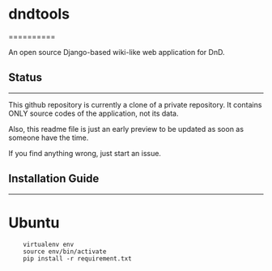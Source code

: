 # dndtools
==========

An open source Django-based wiki-like web application for DnD.

## Status
------
This github repository is currently a clone of a private repository. It contains ONLY source codes of the application, not its data. 

Also, this readme file is just an early preview to be updated as soon as someone have the time. 

If you find anything wrong, just start an issue.

## Installation Guide
-----------------

# Ubuntu
```
    virtualenv env
    source env/bin/activate
    pip install -r requirement.txt
```
